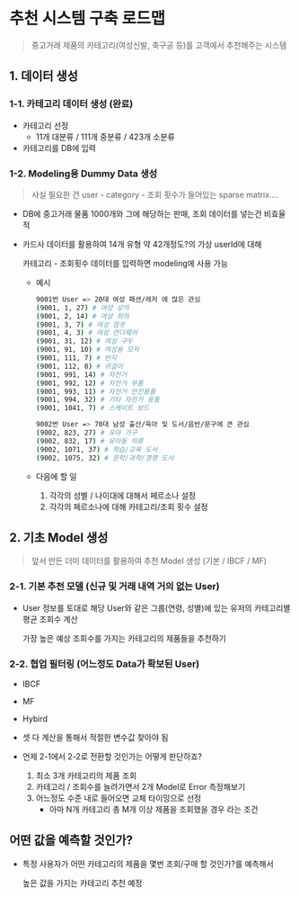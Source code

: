 # 추천 시스템 구축 로드맵

> 중고거래 제품의 카테고리(여성신발, 축구공 등)를 고객에서 추천해주는 시스템

## 1. 데이터 생성

### 1-1. 카테고리 데이터 생성 (완료)

* 카테고리 선정
    * 11개 대분류 / 111개 중분류 / 423개 소분류
* 카테고리를 DB에 입력

### 1-2. Modeling용 Dummy Data 생성

> 사실 필요한 건 user - category - 조회 횟수가 들어있는 sparse matrix....

* DB에 중고거래 물품 1000개와 그에 해당하는 판매, 조회 데이터를 넣는건 비효율적

* 카드사 데이터를 활용하여 14개 유형 약 42개정도?의 가상 userId에 대해

    카테고리 - 조회횟수 데이터를 입력하면 modeling에 사용 가능

    * 예시

        ```bash
        9001번 User => 20대 여성 패션/레저 에 많은 관심
        (9001, 1, 27) # 여성 상의
        (9001, 2, 14) # 여성 하의
        (9001, 3, 7) # 여성 잠옷
        (9001, 4, 3) # 여성 언더웨어
        (9001, 31, 12) # 여성 구두
        (9001, 91, 10) # 여성용 모자
        (9001, 111, 7) # 반지
        (9001, 112, 8) # 귀걸이
        (9001, 991, 14) # 자전거
        (9001, 992, 12) # 자전거 부품
        (9001, 993, 11) # 자전거 안전용품
        (9001, 994, 32) # 기타 자전거 용품
        (9001, 1041, 7) # 스케이트 보드
        
        9002번 User => 70대 남성 출산/육아 및 도서/음반/문구에 큰 관심
        (9002, 823, 27) # 유아 가구
        (9002, 832, 17) # 유아동 의류
        (9002, 1071, 37) # 학습/교육 도서
        (9002, 1075, 32) # 문학/과학/경영 도서
        ```

    * 다음에 할 일

        1. 각각의 성별 / 나이대에 대해서 페르소나 설정
        2. 각각의 페르소나에 대해 카테고리/조회 횟수 설정



## 2. 기초 Model 생성

> 앞서 만든 더미 데이터를 활용하여 추천 Model 생성 (기본 / IBCF / MF)

### 2-1.  기본 추천 모델  (신규 및 거래 내역 거의 없는 User)

* User 정보를 토대로 해당 User와 같은 그룹(연령, 성별)에 있는 유저의 카테고리별 평균 조회수 계산

    가장 높은 예상 조회수를 가지는 카테고리의 제품들을 추천하기

### 2-2. 협업 필터링 (어느정도 Data가 확보된 User)

* IBCF
* MF
* Hybird
* 셋 다 계산을 통해서 적절한 변수값 찾아야 됨

* 언제 2-1에서 2-2로 전환할 것인가는 어떻게 판단하죠?
    1. 최소 3개 카테고리의 제품 조회
    2. 카테고리 / 조회수를 늘려가면서 2개 Model로 Error 측정해보기
    3. 어느정도 수준 내로 들어오면 교체 타이밍으로 선정
        * 아마 N개 카테고리 총 M개 이상 제품을 조회했을 경우 라는 조건





## 어떤 값을 예측할 것인가?

* 특정 사용자가 어떤 카테고리의 제품을 몇번 조회/구매 할 것인가?를 예측해서

    높은 값을 가지는 카테고리 추천 예정




